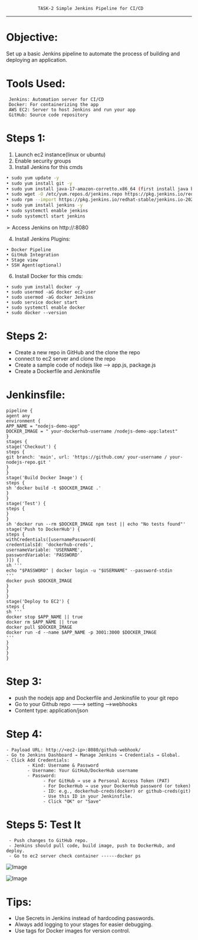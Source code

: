                 TASK-2 Simple Jenkins Pipeline for CI/CD
---               
# Objective:  
Set up a basic Jenkins pipeline to automate the process of building and deploying an application. 
 # Tools Used:
 ```
  Jenkins: Automation server for CI/CD 
  Docker: For containerizing the app 
  AWS EC2: Server to host Jenkins and run your app 
  GitHub: Source code repository 
 ```
 # Steps 1: 
1. Launch ec2 instance(linux or ubuntu) 
2. Enable security groups 
3. Install Jenkins for this cmds
```sh 
• sudo yum update -y 
• sudo yum install git -y 
• sudo yum install java-17-amazon-corretto.x86_64 (first install java before jenkins) 
• sudo wget -O /etc/yum.repos.d/jenkins.repo https://pkg.jenkins.io/redhat-stable/jenkins.repo 
• sudo rpm --import https://pkg.jenkins.io/redhat-stable/jenkins.io-2023.key 
• sudo yum install jenkins -y 
• sudo systemctl enable jenkins 
• sudo systemctl start jenkins
``` 
➢ Access Jenkins on http://<EC2-Public-IP>:8080 


4. Install Jenkins Plugins:
``` 
• Docker Pipeline 
• GitHub Integration 
• Stage view 
• SSH Agent(optional) 
```

6. Install Docker for this cmds:
```
• sudo yum install docker -y 
• sudo usermod -aG docker ec2-user 
• sudo usermod -aG docker Jenkins 
• sudo service docker start 
• sudo systemctl enable docker 
• sudo docker --version 
```



# Steps 2: 
-  Create a new repo in GitHub and the clone the repo 
- connect to ec2 server and clone the repo  
- Create a sample code of nodejs like --> app.js, package.js 
- Create a Dockerfile and Jenkinsfile 




# Jenkinsfile: 
```
pipeline { 
agent any 
environment { 
APP_NAME = "nodejs-demo-app" 
DOCKER_IMAGE = " your-dockerhub-username /nodejs-demo-app:latest" 
} 
stages { 
stage('Checkout') { 
steps { 
git branch: 'main', url: 'https://github.com/ your-username / your-nodejs-repo.git ' 
} 
} 
stage('Build Docker Image') { 
steps { 
sh 'docker build -t $DOCKER_IMAGE .' 
} 
} 
stage('Test') { 
steps { 
} 
} 
sh 'docker run --rm $DOCKER_IMAGE npm test || echo "No tests found"' 
stage('Push to DockerHub') { 
steps { 
withCredentials([usernamePassword( 
credentialsId: 'dockerhub-creds',  
usernameVariable: 'USERNAME',  
passwordVariable: 'PASSWORD' 
)]) { 
sh ''' 
echo "$PASSWORD" | docker login -u "$USERNAME" --password-stdin 
''' 
docker push $DOCKER_IMAGE 
} 
} 
} 
stage('Deploy to EC2') { 
steps { 
sh ''' 
docker stop $APP_NAME || true 
docker rm $APP_NAME || true 
docker pull $DOCKER_IMAGE 
docker run -d --name $APP_NAME -p 3001:3000 $DOCKER_IMAGE 
''' 
} 
} 
} 
} 
```

# Step 3:   
- push the nodejs app and Dockerfile and Jenkinsfile to your git repo 
- Go to your Github repo ---> setting -->webhooks 
- Content type: application/json 
 
 # Step 4:
 ```
 - Payload URL: http://<ec2-ip>:8080/github-webhook/ 
 - Go to Jenkins Dashboard → Manage Jenkins → Credentials → Global. 
 - Click Add Credentials: 
         - Kind: Username & Password 
         - Username: Your GitHub/DockerHub username 
         - Password: 
               - For GitHub → use a Personal Access Token (PAT) 
               - For DockerHub → use your DockerHub password (or token) 
               - ID: e.g., dockerhub-creds(docker) or github-creds(git)   
               - Use this ID in your Jenkinsfile. 
               - Click "OK" or "Save" 

```

# Steps 5: Test It 
     - Push changes to GitHub repo. 
     - Jenkins should pull code, build image, push to DockerHub, and deploy.  
     - Go to ec2 server check container ------docker ps

  ![Image](https://github.com/user-attachments/assets/8f6173f8-0b7a-4047-83cd-2f989ea03fa8)

![Image](https://github.com/user-attachments/assets/71dc0201-615a-4726-a80f-1717e0d4bbc4)

# Tips: 
- Use Secrets in Jenkins instead of hardcoding passwords. 
- Always add logging to your stages for easier debugging. 
- Use tags for Docker images for version control.
